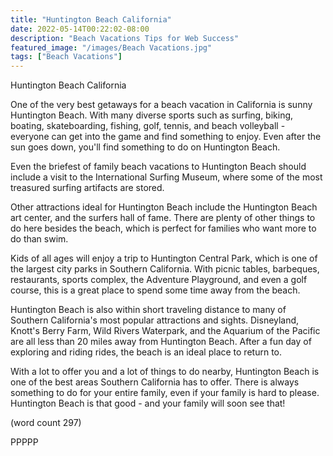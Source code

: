 ```yaml
---
title: "Huntington Beach California"
date: 2022-05-14T00:22:02-08:00
description: "Beach Vacations Tips for Web Success"
featured_image: "/images/Beach Vacations.jpg"
tags: ["Beach Vacations"]
---
```


Huntington Beach California

One of the very best getaways for a beach vacation 
in California is sunny Huntington Beach.  With many
diverse sports such as surfing, biking, boating,
skateboarding, fishing, golf, tennis, and beach
volleyball - everyone can get into the game and find
something to enjoy.  Even after the sun goes down,
you'll find something to do on Huntington Beach.

Even the briefest of family beach vacations to 
Huntington Beach should include a visit to the 
International Surfing Museum, where some of the
most treasured surfing artifacts are stored.   

Other attractions ideal for Huntington Beach include
the Huntington Beach art center, and the surfers
hall of fame.  There are plenty of other things to
do here besides the beach, which is perfect for
families who want more to do than swim.

Kids of all ages will enjoy a trip to Huntington
Central Park, which is one of the largest city parks
in Southern California.  With picnic tables, 
barbeques, restaurants, sports complex, the 
Adventure Playground, and even a golf course, this
is a great place to spend some time away from 
the beach.

Huntington Beach is also within short traveling
distance to many of Southern California's most
popular attractions and sights.  Disneyland, 
Knott's Berry Farm, Wild Rivers Waterpark, and
the Aquarium of the Pacific are all less than 20
miles away from Huntington Beach.  After a fun
day of exploring and riding rides, the beach is 
an ideal place to return to.

With a lot to offer you and a lot of things to do
nearby, Huntington Beach is one of the best areas
Southern California has to offer.  There is always
something to do for your entire family, even if
your family is hard to please.  Huntington Beach
is that good - and your family will soon see that!

(word count 297)

PPPPP
